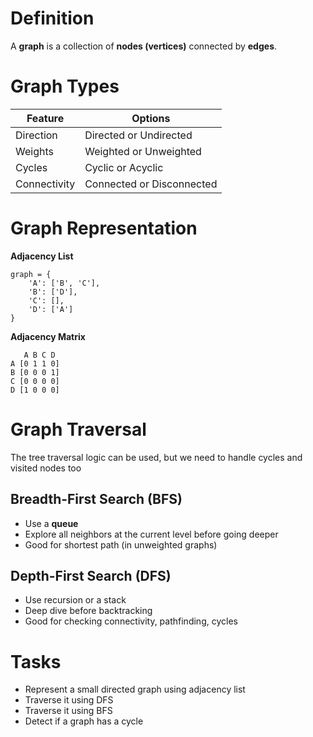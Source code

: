 # Definition

A **graph** is a collection of **nodes (vertices)** connected by **edges**.

# Graph Types

| Feature      | Options                   |
| ------------ | ------------------------- |
| Direction    | Directed or Undirected    |
| Weights      | Weighted or Unweighted    |
| Cycles       | Cyclic or Acyclic         |
| Connectivity | Connected or Disconnected |
# Graph Representation

**Adjacency List**
```
graph = {
    'A': ['B', 'C'],
    'B': ['D'],
    'C': [],
    'D': ['A']
}

```

**Adjacency Matrix**
```
   A B C D
A [0 1 1 0]
B [0 0 0 1]
C [0 0 0 0]
D [1 0 0 0]
```
# Graph Traversal

The tree traversal logic can be used, but we need to handle cycles and visited nodes too

## Breadth-First Search (BFS)
- Use a **queue**
- Explore all neighbors at the current level before going deeper
- Good for shortest path (in unweighted graphs)

## Depth-First Search (DFS)
- Use recursion or a stack
- Deep dive before backtracking
- Good for checking connectivity, pathfinding, cycles


# Tasks
- Represent a small directed graph using adjacency list
- Traverse it using DFS
- Traverse it using BFS
- Detect if a graph has a cycle